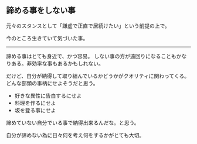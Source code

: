 ## 諦める事をしない事

元々のスタンスとして「謙虚で正直で居続けたい」という前提の上で。

今のところ生きていて気づいた事。

----------------------

諦める事はとても身近で、かつ容易。
しない事の方が遠回りになることもかなりある。非効率な事もあるかもしれない。

だけど、自分が納得して取り組んでいるかどうかがクオリティに関わってくる。
どんな部類の事柄にせよそうだと思う。

* 好きな異性に告白するにせよ
* 料理を作るにせよ
* 坂を登る事にせよ

諦めていない自分でいる事で納得出来るんだな。と思う。

自分が諦めない為に日々何を考え何をするかがとても大切。
